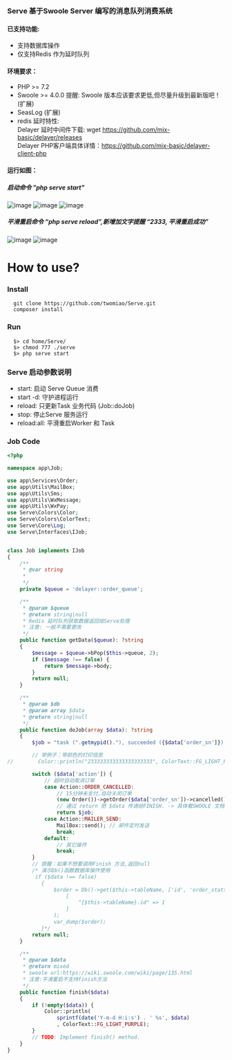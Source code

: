### Serve 基于Swoole Server 编写的消息队列消费系统
#### 已支持功能:
- 支持数据库操作
- 仅支持Redis 作为延时队列

#### 环境要求：
* PHP >= 7.2
* Swoole >= 4.0.0 提醒: Swoole 版本应该要求更低,但尽量升级到最新版吧！ (扩展)
* SeasLog (扩展)
* redis 延时特性:<br/>
    Delayer 延时中间件下载: wget https://github.com/mix-basic/delayer/releases<br/>
    Delayer PHP客户端具体详情：https://github.com/mix-basic/delayer-client-php<br/>
 
#### 运行如图：
##### 启动命令 "php serve start"
![image](https://github.com/twomiao/Serve/raw/master/data/start.png "启动界面")
![image](https://github.com/twomiao/Serve/raw/master/data/test.png "消费处理中")
![image](https://github.com/twomiao/Serve/raw/master/data/daemon.png "守护进程结构")
##### 平滑重启命令 “php serve reload”,新增加文字提醒 “2333, 平滑重启成功”
![image](https://github.com/twomiao/Serve/raw/master/data/reload.png "未平滑重启")
![image](https://github.com/twomiao/Serve/raw/master/data/reload02.png "已平滑重启")

# How to use?

### Install

```
  git clone https://github.com/twomiao/Serve.git
  composer install
```

### Run
```
  $> cd home/Serve/
  $> chmod 777 ./serve
  $> php serve start
```

### Serve 启动参数说明

- start: 启动 Serve Queue 消费
- start -d: 守护进程运行
- reload: 只更新Task 业务代码 (Job::doJob)
- stop: 停止Serve 服务运行
- reload:all: 平滑重启Worker 和 Task

### Job Code

```php
<?php

namespace app\Job;

use app\Services\Order;
use app\Utils\MailBox;
use app\Utils\Sms;
use app\Utils\WxMessage;
use app\Utils\WxPay;
use Serve\Colors\Color;
use Serve\Colors\ColorText;
use Serve\Core\Log;
use Serve\Interfaces\IJob;


class Job implements IJob
{
    /**
     * @var string
     *
     */
    private $queue = 'delayer::order_queue';

    /**
     * @param $queue
     * @return string|null
     * Redis 延时队列获取数据返回给Serve处理
     * 注意: 一般不需要更改
     */
    public function getData($queue): ?string
    {
        $message = $queue->bPop($this->queue, 2);
        if ($message !== false) {
            return $message->body;
        }
        return null;
    }

    /**
     * @param $db
     * @param array $data
     * @return string|null
     */
    public function doJob(array $data): ?string
    {
        $job = "task (".getmypid()."), succeeded ({$data['order_sn']}).";

        // 举例子：带颜色的打印信息
//        Color::println("233333333333333333333", ColorText::FG_LIGHT_RED);

        switch ($data['action']) {
            // 超时自动取消订单
            case Action::ORDER_CANCELLED:
                // 15分钟未支付,自动关闭订单
                (new Order())->getOrder($data['order_sn'])->cancelled();
                // 通过 return 把 $data 传递给FINISH. -> 具体看SWOOLE 文档哈
                return $job;
            case Action::MAILER_SEND:
                MailBox::send(); // 邮件定时发送
                break;
            default:
                // 其它操作
                break;
        }
        // 提醒：如果不想要调用Finish 方法,返回null
        /* 演示Db()函数数据库操作使用
         if ($data !== false)
           {
               $order = Db()->get($this->tableName, ['id', 'order_stats', 'order_sn', 'create_at'],
                   [
                       "{$this->tableName}.id" => 1
                   ]
               );
               var_dump($order);
           }*/
        return null;
    }

    /**
     * @param $data
     * @return mixed
     * swoole url:https://wiki.swoole.com/wiki/page/135.html
     * 注意:平滑重启不支持finish方法
     */
    public function finish($data)
    {
        if (!empty($data)) {
            Color::println(
                sprintf(date('Y-m-d H:i:s') . ' %s', $data)
                , ColorText::FG_LIGHT_PURPLE);
        }
        // TODO: Implement finish() method.
    }
}
```
